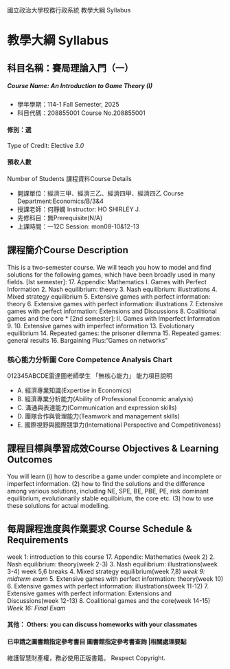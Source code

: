 國立政治大學校務行政系統 教學大綱 Syllabus
# 教學大綱 Syllabus
##  科目名稱：賽局理論入門（一） 
#####  Course Name: An Introduction to Game Theory (I)
  * 學年學期：114-1 Fall Semester, 2025 
  * 科目代碼：208855001 Course No.208855001
#### 修別：選
Type of Credit: Elective 
_3.0_
#### 預收人數
Number of Students
課程資料Course Details
  * 開課單位：經濟三甲、經濟三乙、經濟四甲、經濟四乙 Course Department:Economics/B/3&4 
  * 授課老師：何靜嫺 Instructor: HO SHIRLEY J. 
  * 先修科目：無Prerequisite(N/A)
  * 上課時間：一12C Session: mon08-10&12-13
##  課程簡介Course Description
This is a two-semester course.
We will teach you how to model and find solutions for the following games, which have been broadly used in many fields.
[Ist semester]: 
17. Appendix: Mathematics
I. Games with Perfect Information
2. Nash equilibrium: theory
3. Nash equilibrium: illustrations
4. Mixed strategy equilibrium
5. Extensive games with perfect information: theory
6. Extensive games with perfect information: illustrations
7. Extensive games with perfect information: Extensions and Discussions
8. Coalitional games and the core
*
[2nd semester]:
II. Games with Imperfect Information
9.
10. Extensive games with imperfect information
13. Evolutionary equilibrium
14. Repeated games: the prisoner dilemma
15. Repeated games: general results
16. Bargaining
Plus:”Games on networks”
###  核心能力分析圖 Core Competence Analysis Chart
012345ABCDE雷達圖老師學生
「無核心能力」 
能力項目說明
  * A. 經濟專業知識(Expertise in Economics)
  * B. 經濟專業分析能力(Ability of Professional Economic analysis)
  * C. 溝通與表達能力(Communication and expression skills)
  * D. 團隊合作與管理能力(Teamwork and management skills)
  * E. 國際視野與國際競爭力(International Perspective and Competitiveness)
##  課程目標與學習成效Course Objectives & Learning Outcomes 
You will learn
(i) how to describe a game under complete and incomplete or imperfect information.
(2) how to find the solutions and the difference among various solutions,
including NE, SPE, BE, PBE, PE, risk dominant equilibrium, evolutionarily stable equilbirium, the core etc.
(3) how to use these solutions for actual modelling.
##  每周課程進度與作業要求 Course Schedule & Requirements
week 1: introduction to this course
17. Appendix: Mathematics (week 2)
2. Nash equilibrium: theory(week 2-3)
3. Nash equilibrium: illustrations(week 3-4)
week 5,6 breaks
4. Mixed strategy equilibrium(week 7,8)
_week 9: midterm exam_
5. Extensive games with perfect information: theory(week 10)
6. Extensive games with perfect information: illustrations(week 11-12)
7. Extensive games with perfect information: Extensions and Discussions(week 12-13)
8. Coalitional games and the core(week 14-15)
_Week 16: Final Exam_
####  其他： Others: you can discuss homeworks with your classmates 
####  已申請之圖書館指定參考書目  圖書館指定參考書查詢 |相關處理要點
維護智慧財產權，務必使用正版書籍。 Respect Copyright.